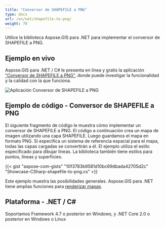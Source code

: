 ```yaml
---
title: "Conversor de SHAPEFILE a PNG"
type: docs
url: /es/net/shapefile-to-png/
weight: 70
---
```


Utilice la biblioteca Aspose.GIS para .NET para implementar el conversor de SHAPEFILE a PNG.

## **Ejemplo en vivo**

Aspose.GIS para .NET / C# le presenta en línea y gratis la aplicación ["Conversor de SHAPEFILE a PNG"](https://products.aspose.app/gis/viewer/shapefile-to-png), donde puede investigar la funcionalidad y la calidad con la que funciona.

![Aplicación Conversor de SHAPEFILE a PNG](viewer.png)

## **Ejemplo de código - Conversor de SHAPEFILE a PNG**

El siguiente fragmento de código le muestra cómo implementar un conversor de SHAPEFILE a PNG. El código a continuación crea un mapa de imagen utilizando una capa SHAPEFILE. Luego guardamos el mapa en formato PNG. Si especifica un sistema de referencia espacial para el mapa, todas las capas cargadas se convertirán a él.
El ejemplo utiliza el estilo especificado para dibujar líneas. La biblioteca también tiene estilos para puntos, líneas y superficies.

{{< gist "aspose-com-gists" "10f3783b9581d10bc69dbada42705d2c" "Showcase-CSharp-shapefile-to-png.cs" >}}

Este ejemplo muestra las posibilidades generales. Aspose.GIS para .NET tiene amplias funciones para [renderizar mapas](https://docs.aspose.com/gis/net/map-rendering/).

## **Plataforma - .NET / C#**

Soportamos Framework 4.7 o posterior en Windows, y .NET Core 2.0 o posterior en Windows o Linux
